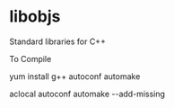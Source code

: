 # libobjs
Standard libraries for C++


To Compile

yum install g++ autoconf automake

aclocal
autoconf
automake --add-missing
